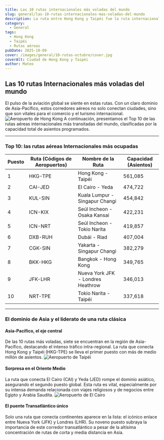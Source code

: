 ```yaml
---
title: Las 10 rutas internacionales más voladas del mundo
slug: general/las-10-rutas-internacionales-mas-voladas-del-mundo
description: La ruta entre Hong Kong y Taipéi fue la ruta internacional más voladas del mes.
category:
  - General
tags:
  - Hong Kong
  - Taipéi
  - Rutas aéreas
pubDate: 2025-10-09
cover: /images/general/10-rutas-octubre/cover.jpg
coverAlt: Ciudad de Hong Kong y Taipéi
author: Mateo
---
```


## Las 10 rutas Internacionales más voladas del mundo

El pulso de la aviación global se siente en estas rutas. Con un claro dominio de Asia-Pacífico, estos corredores aéreos no solo conectan ciudades, sino que son vitales para el comercio y el turismo internacional.
<img src="/images/general/10-rutas-octubre/aeropuerto-hong-kong.jpg" alt="Aeropuerto de Hong Kong">
A continuación, presentamos el Top 10 de las rutas aéreas internacionales más transitadas del mundo, clasificadas por la capacidad total de asientos programados.

***

### Top 10: las rutas aéreas Internacionales más ocupadas

| Puesto | Ruta (Códigos de Aeropuertos) | Nombre de la Ruta                 | Capacidad (Asientos) |
| ------ | ----------------------------- | --------------------------------- | -------------------- |
| 1      | HKG-TPE                       | Hong Kong - Taipéi                | 561,085              |
| 2      | CAI-JED                       | El Cairo - Yeda                   | 474,722              |
| 3      | KUL-SIN                       | Kuala Lumpur - Singapur Changi    | 454,842              |
| 4      | ICN-KIX                       | Seúl Incheon - Osaka Kansai       | 422,231              |
| 5      | ICN-NRT                       | Seúl Incheon - Tokio Narita       | 419,857              |
| 6      | DXB-RUH                       | Dubái - Riad                      | 407,004              |
| 7      | CGK-SIN                       | Yakarta - Singapur Changi         | 382,279              |
| 8      | BKK-HKG                       | Bangkok - Hong Kong               | 349,765              |
| 9      | JFK-LHR                       | Nueva York JFK - Londres Heathrow | 346,013              |
| 10     | NRT-TPE                       | Tokio Narita - Taipéi             | 337,618              |

***

### El dominio de Asia y el liderato de una ruta clásica

#### Asia-Pacífico, el eje central

De las 10 rutas más voladas, siete se encuentran en la región de Asia-Pacífico, destacando el intenso tráfico intra-regional. La ruta que conecta Hong Kong y Taipéi (HKG-TPE) se lleva el primer puesto con más de medio millón de asientos.
<img src="/images/general/10-rutas-octubre/aeropuerto-taipei.jpg" alt="Aeropuerto de Taipéi">

#### Sorpresa en el Oriente Medio

La ruta que conecta El Cairo (CAI) y Yeda (JED) rompe el dominio asiático, asegurando el segundo puesto global. Esta ruta es vital, especialmente por su intensa demanda relacionada con viajes religiosos y de negocios entre Egipto y Arabia Saudita.
<img src="/images/general/10-rutas-octubre/Aeropuerto-de-El-Cairo_0-2.jpg" alt="Aeropuerto de El Cairo">

#### El puente Transatlántico único

Solo una ruta que conecta continentes aparece en la lista: el icónico enlace entre Nueva York (JFK) y Londres (LHR). Su noveno puesto subraya la importancia de este corredor transatlántico a pesar de la altísima concentración de rutas de corta y media distancia en Asia.
